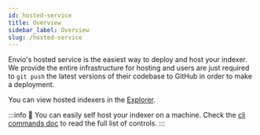 ```yaml
---
id: hosted-service
title: Overview
sidebar_label: Overview
slug: /hosted-service
---
```


Envio's hosted service is the easiest way to deploy and host your indexer. We provide the entire infrastructure for hosting and users are just required to `git push` the latest versions of their codebase to GitHub in order to make a deployment.

You can view hosted indexers in the [Explorer](https://envio.dev/explorer).

:::info
🧰 You can easily self host your indexer on a machine. Check the [cli commands doc](../Guides/cli-commands.md) to read the full list of controls.
:::
